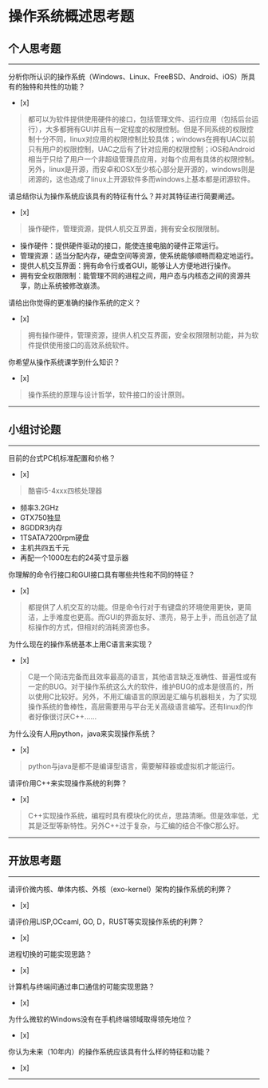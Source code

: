 # 操作系统概述思考题

## 个人思考题

---

分析你所认识的操作系统（Windows、Linux、FreeBSD、Android、iOS）所具有的独特和共性的功能？
- [x]  

>  都可以为软件提供使用硬件的接口，包括管理文件、运行应用（包括后台运行），大多都拥有GUI并且有一定程度的权限控制。但是不同系统的权限控制十分不同，linux对应用的权限控制比较具体；windows在拥有UAC以前只有用户的权限控制，UAC之后有了针对应用的权限控制；iOS和Android相当于只给了用户一个非超级管理员应用，对每个应用有具体的权限控制。另外，linux是开源，而安卓和OSX至少核心部分是开源的，windows则是闭源的，这也造成了linux上开源软件多而windows上基本都是闭源软件。

请总结你认为操作系统应该具有的特征有什么？并对其特征进行简要阐述。
- [x]  

>   操作硬件，管理资源，提供人机交互界面，拥有安全权限限制。
- 操作硬件：提供硬件驱动的接口，能使连接电脑的硬件正常运行。
- 管理资源：适当分配内存，硬盘空间等资源，使系统能够顺畅而稳定地运行。
- 提供人机交互界面：拥有命令行或者GUI，能够让人方便地进行操作。
- 拥有安全权限限制：能管理不同的进程之间，用户态与内核态之间的资源共享，防止系统被修改崩溃。

请给出你觉得的更准确的操作系统的定义？
- [x]  

>   拥有操作硬件，管理资源，提供人机交互界面，安全权限限制功能，并为软件提供使用接口的高效系统软件。

你希望从操作系统课学到什么知识？
- [x]  

>   操作系统的原理与设计哲学，软件接口的设计原则。

---

## 小组讨论题

---

目前的台式PC机标准配置和价格？
- [x]  

>  酷睿i5-4xxx四核处理器
- 频率3.2GHz
- GTX750独显
- 8GDDR3内存
- 1TSATA7200rpm硬盘
- 主机共四五千元
- 再配一个1000左右的24英寸显示器

你理解的命令行接口和GUI接口具有哪些共性和不同的特征？
- [x]  

> 都提供了人机交互的功能。但是命令行对于有键盘的环境使用更快，更简洁，上手难度也更高。而GUI的界面友好、漂亮，易于上手，而且创造了鼠标操作的方式，但相对的消耗资源也多。

为什么现在的操作系统基本上用C语言来实现？
- [x]  

>  C是一个简洁完备而且效率最高的语言，其他语言缺乏准确性、普遍性或有一定的BUG。对于操作系统这么大的软件，维护BUG的成本是很高的，所以使用C比较好。另外，不用汇编语言的原因是汇编与机器相关，为了实现操作系统的鲁棒性，高层需要用与平台无关高级语言编写。还有linux的作者好像很讨厌C++……

为什么没有人用python，java来实现操作系统？
- [x]  

>  python与java是都不是编译型语言，需要解释器或虚拟机才能运行。

请评价用C++来实现操作系统的利弊？
- [x]  

>  C++实现操作系统，编程时具有模块化的优点，思路清晰。但是效率低，尤其是泛型等新特性。另外C++过于复杂，与汇编的结合不像C那么好。

---

## 开放思考题

---

请评价微内核、单体内核、外核（exo-kernel）架构的操作系统的利弊？
- [x]  

>  

请评价用LISP,OCcaml, GO, D，RUST等实现操作系统的利弊？
- [x]  

>  

进程切换的可能实现思路？
- [x]  

>  

计算机与终端间通过串口通信的可能实现思路？
- [x]  

>  

为什么微软的Windows没有在手机终端领域取得领先地位？
- [x]  

>  

你认为未来（10年内）的操作系统应该具有什么样的特征和功能？
- [x]  

>  

---

